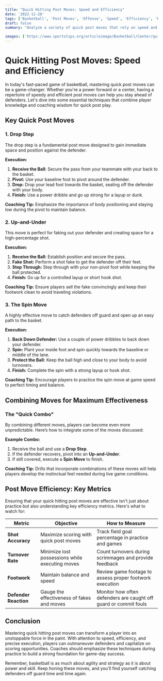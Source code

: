 ```yaml
---
title: "Quick Hitting Post Moves: Speed and Efficiency"
date: '2022-11-28'
tags: ['Basketball', 'Post Moves', 'Offense', 'Speed', 'Efficiency', 'Player Development', 'Coaching', 'Skills', 'Techniques', 'Defenders']
draft: false
summary: "Analyze a variety of quick post moves that rely on speed and efficiency to catch defenders off guard."

images: ['https://www.sportstips.org/articleimage/Basketball/Center/quick_hitting_post_moves_speed_and_efficiency.webp']
---
```


# Quick Hitting Post Moves: Speed and Efficiency

In today's fast-paced game of basketball, mastering quick post moves can be a game-changer. Whether you're a power forward or a center, having a repertoire of speedy and efficient post moves can help you stay ahead of defenders. Let's dive into some essential techniques that combine player knowledge and coaching wisdom for quick post play.

## Key Quick Post Moves

### 1. Drop Step

The drop step is a fundamental post move designed to gain immediate space and position against the defender.

**Execution:**
1. **Receive the Ball:** Secure the pass from your teammate with your back to the basket.
2. **Pivot:** Use your baseline foot to pivot around the defender.
3. **Drop:** Drop your lead foot towards the basket, sealing off the defender with your body.
4. **Finish:** Use a power dribble and go up strong for a layup or dunk.

**Coaching Tip:** Emphasize the importance of body positioning and staying low during the pivot to maintain balance.

### 2. Up-and-Under

This move is perfect for faking out your defender and creating space for a high-percentage shot.

**Execution:**
1. **Receive the Ball:** Establish position and secure the pass.
2. **Fake Shot:** Perform a shot fake to get the defender off their feet.
3. **Step Through:** Step through with your non-pivot foot while keeping the ball protected.
4. **Finish:** Go up for a controlled layup or short hook shot.

**Coaching Tip:** Ensure players sell the fake convincingly and keep their footwork clean to avoid traveling violations.

### 3. The Spin Move

A highly effective move to catch defenders off guard and open up an easy path to the basket.

**Execution:**
1. **Back Down Defender:** Use a couple of power dribbles to back down your defender.
2. **Spin:** Plant your inside foot and spin quickly towards the baseline or middle of the lane.
3. **Protect the Ball:** Keep the ball high and close to your body to avoid turnovers.
4. **Finish:** Complete the spin with a strong layup or hook shot.

**Coaching Tip:** Encourage players to practice the spin move at game speed to perfect timing and balance.

## Combining Moves for Maximum Effectiveness

### The "Quick Combo"

By combining different moves, players can become even more unpredictable. Here’s how to integrate some of the moves discussed:

**Example Combo:**
1. Receive the ball and use a **Drop Step**.
2. If the defender recovers, pivot into an **Up-and-Under**.
3. If still covered, execute a **Spin Move** to finish.

**Coaching Tip:** Drills that incorporate combinations of these moves will help players develop the instinctual feel needed during live game conditions.

## Post Move Efficiency: Key Metrics

Ensuring that your quick hitting post moves are effective isn't just about practice but also understanding key efficiency metrics. Here's what to watch for:

| Metric | Objective | How to Measure |
|--------|-----------|----------------|
| **Shot Accuracy** | Maximize scoring with quick post moves | Track field goal percentage in practice and games |
| **Turnover Rate** | Minimize lost possessions while executing moves | Count turnovers during scrimmages and provide feedback |
| **Footwork** | Maintain balance and speed | Review game footage to assess proper footwork execution |
| **Defender Reaction** | Gauge the effectiveness of fakes and moves | Monitor how often defenders are caught off guard or commit fouls |

## Conclusion

Mastering quick hitting post moves can transform a player into an unstoppable force in the paint. With attention to speed, efficiency, and precise execution, players can outmaneuver defenders and capitalize on scoring opportunities. Coaches should emphasize these techniques during practice to build a strong foundation for game-day success.

Remember, basketball is as much about agility and strategy as it is about power and skill. Keep honing these moves, and you’ll find yourself catching defenders off guard time and time again.
```
